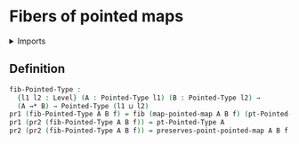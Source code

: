 # Fibers of pointed maps

<details><summary>Imports</summary>
```agda
module structured-types.fibers-of-pointed-maps where
open import foundation.dependent-pair-types
open import foundation.fibers-of-maps
open import foundation.universe-levels
open import structured-types.pointed-maps
open import structured-types.pointed-types
```
</details>

## Definition

```agda
fib-Pointed-Type :
  {l1 l2 : Level} (A : Pointed-Type l1) (B : Pointed-Type l2) →
  (A →* B) → Pointed-Type (l1 ⊔ l2)
pr1 (fib-Pointed-Type A B f) = fib (map-pointed-map A B f) (pt-Pointed-Type B)
pr1 (pr2 (fib-Pointed-Type A B f)) = pt-Pointed-Type A
pr2 (pr2 (fib-Pointed-Type A B f)) = preserves-point-pointed-map A B f
```
